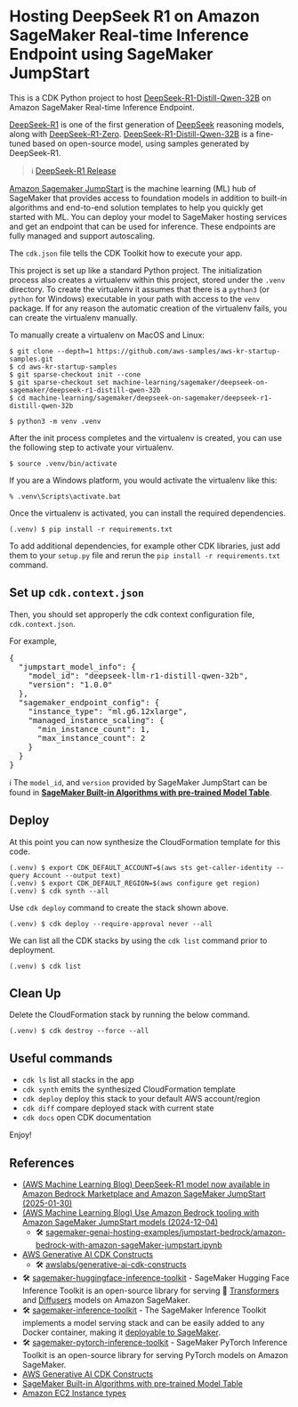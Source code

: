 # Hosting DeepSeek R1 on Amazon SageMaker Real-time Inference Endpoint using SageMaker JumpStart

This is a CDK Python project to host [DeepSeek-R1-Distill-Qwen-32B](https://huggingface.co/deepseek-ai/DeepSeek-R1-Distill-Qwen-32B) on Amazon SageMaker Real-time Inference Endpoint.

[DeepSeek-R1](https://huggingface.co/deepseek-ai/DeepSeek-R1) is one of the first generation of [DeepSeek](https://www.deepseek.com/) reasoning models, along with [DeepSeek-R1-Zero](https://huggingface.co/deepseek-ai/DeepSeek-R1-Zero).
[DeepSeek-R1-Distill-Qwen-32B](https://huggingface.co/deepseek-ai/DeepSeek-R1-Distill-Qwen-32B) is a fine-tuned based on open-source model, using samples generated by DeepSeek-R1.
> :information_source: [DeepSeek-R1 Release](https://api-docs.deepseek.com/news/news250120)

[Amazon Sagemaker JumpStart](https://aws.amazon.com/sagemaker-ai/jumpstart/) is the machine learning (ML) hub of SageMaker that provides access
to foundation models in addition to built-in algorithms and end-to-end solution templates
to help you quickly get started with ML.
You can deploy your model to SageMaker hosting services and get an endpoint that can be used for inference.
These endpoints are fully managed and support autoscaling.

The `cdk.json` file tells the CDK Toolkit how to execute your app.

This project is set up like a standard Python project.  The initialization
process also creates a virtualenv within this project, stored under the `.venv`
directory.  To create the virtualenv it assumes that there is a `python3`
(or `python` for Windows) executable in your path with access to the `venv`
package. If for any reason the automatic creation of the virtualenv fails,
you can create the virtualenv manually.

To manually create a virtualenv on MacOS and Linux:

```
$ git clone --depth=1 https://github.com/aws-samples/aws-kr-startup-samples.git
$ cd aws-kr-startup-samples
$ git sparse-checkout init --cone
$ git sparse-checkout set machine-learning/sagemaker/deepseek-on-sagemaker/deepseek-r1-distill-qwen-32b
$ cd machine-learning/sagemaker/deepseek-on-sagemaker/deepseek-r1-distill-qwen-32b

$ python3 -m venv .venv
```

After the init process completes and the virtualenv is created, you can use the following
step to activate your virtualenv.

```
$ source .venv/bin/activate
```

If you are a Windows platform, you would activate the virtualenv like this:

```
% .venv\Scripts\activate.bat
```

Once the virtualenv is activated, you can install the required dependencies.

```
(.venv) $ pip install -r requirements.txt
```

To add additional dependencies, for example other CDK libraries, just add
them to your `setup.py` file and rerun the `pip install -r requirements.txt`
command.

## Set up `cdk.context.json`

Then, you should set approperly the cdk context configuration file, `cdk.context.json`.

For example,
<pre>
{
  "jumpstart_model_info": {
    "model_id": "deepseek-llm-r1-distill-qwen-32b",
    "version": "1.0.0"
  },
  "sagemaker_endpoint_config": {
    "instance_type": "ml.g6.12xlarge",
    "managed_instance_scaling": {
      "min_instance_count": 1,
      "max_instance_count": 2
    }
  }
}
</pre>

:information_source: The `model_id`, and `version` provided by SageMaker JumpStart can be found in [**SageMaker Built-in Algorithms with pre-trained Model Table**](https://sagemaker.readthedocs.io/en/stable/doc_utils/pretrainedmodels.html).

## Deploy

At this point you can now synthesize the CloudFormation template for this code.

```
(.venv) $ export CDK_DEFAULT_ACCOUNT=$(aws sts get-caller-identity --query Account --output text)
(.venv) $ export CDK_DEFAULT_REGION=$(aws configure get region)
(.venv) $ cdk synth --all
```

Use `cdk deploy` command to create the stack shown above.

```
(.venv) $ cdk deploy --require-approval never --all
```

We can list all the CDK stacks by using the `cdk list` command prior to deployment.

```
(.venv) $ cdk list
```

## Clean Up

Delete the CloudFormation stack by running the below command.

```
(.venv) $ cdk destroy --force --all
```

## Useful commands

 * `cdk ls`          list all stacks in the app
 * `cdk synth`       emits the synthesized CloudFormation template
 * `cdk deploy`      deploy this stack to your default AWS account/region
 * `cdk diff`        compare deployed stack with current state
 * `cdk docs`        open CDK documentation

Enjoy!

## References

 * [(AWS Machine Learning Blog) DeepSeek-R1 model now available in Amazon Bedrock Marketplace and Amazon SageMaker JumpStart (2025-01-30)](https://aws.amazon.com/blogs/machine-learning/deepseek-r1-model-now-available-in-amazon-bedrock-marketplace-and-amazon-sagemaker-jumpstart/)
 * [(AWS Machine Learning Blog) Use Amazon Bedrock tooling with Amazon SageMaker JumpStart models (2024-12-04)](https://aws.amazon.com/blogs/machine-learning/use-amazon-bedrock-tooling-with-amazon-sagemaker-jumpstart-models/)
   * 🛠️ [sagemaker-genai-hosting-examples/jumpstart-bedrock/amazon-bedrock-with-amazon-sageMaker-jumpstart.ipynb](https://github.com/aws-samples/sagemaker-genai-hosting-examples/blob/main/jumpstart-bedrock/amazon-bedrock-with-amazon-sageMaker-jumpstart.ipynb)
 * [AWS Generative AI CDK Constructs](https://awslabs.github.io/generative-ai-cdk-constructs/)
   * 🛠️ [awslabs/generative-ai-cdk-constructs](https://github.com/awslabs/generative-ai-cdk-constructs)
 * 🛠️ [sagemaker-huggingface-inference-toolkit](https://github.com/aws/sagemaker-huggingface-inference-toolkit) - SageMaker Hugging Face Inference Toolkit is an open-source library for serving 🤗 [Transformers](https://huggingface.co/docs/transformers/index) and [Diffusers](https://huggingface.co/docs/diffusers/index) models on Amazon SageMaker.
 * 🛠️ [sagemaker-inference-toolkit](https://github.com/aws/sagemaker-inference-toolkit) - The SageMaker Inference Toolkit implements a model serving stack and can be easily added to any Docker container, making it [deployable to SageMaker](https://aws.amazon.com/sagemaker/deploy/).
 * 🛠️ [sagemaker-pytorch-inference-toolkit](https://github.com/aws/sagemaker-pytorch-inference-toolkit) - SageMaker PyTorch Inference Toolkit is an open-source library for serving PyTorch models on Amazon SageMaker.
 * [AWS Generative AI CDK Constructs](https://awslabs.github.io/generative-ai-cdk-constructs/)
 * [SageMaker Built-in Algorithms with pre-trained Model Table](https://sagemaker.readthedocs.io/en/stable/doc_utils/pretrainedmodels.html)
 * [Amazon EC2 Instance types](https://aws.amazon.com/ec2/instance-types/)

